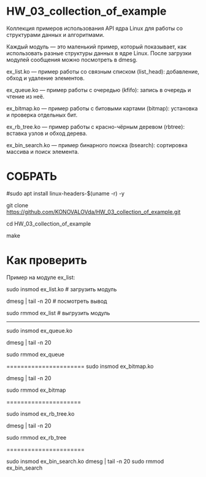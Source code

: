 # HW_03_collection_of_example

Коллекция примеров использования API ядра Linux для работы со структурами данных и алгоритмами.

Каждый модуль — это маленький пример, который показывает, как использовать разные структуры данных в ядре Linux.
После загрузки модулей сообщения можно посмотреть в dmesg.

ex_list.ko — пример работы со связным списком (list_head):
добавление, обход и удаление элементов.

ex_queue.ko — пример работы с очередью (kfifo):
запись в очередь и чтение из неё.

ex_bitmap.ko — пример работы с битовыми картами (bitmap):
установка и проверка отдельных бит.

ex_rb_tree.ko — пример работы с красно-чёрным деревом (rbtree):
вставка узлов и обход дерева.

ex_bin_search.ko — пример бинарного поиска (bsearch):
сортировка массива и поиск элемента.

# СОБРАТЬ 

#sudo apt install linux-headers-$(uname -r) -y

git clone https://github.com/KONOVALOVda/HW_03_collection_of_example.git

cd HW_03_collection_of_example

make

# Как проверить

Пример на модуле ex_list:

sudo insmod ex_list.ko       # загрузить модуль


dmesg | tail -n 20           # посмотреть вывод


sudo rmmod ex_list           # выгрузить модуль


-------------------------------------------------------

sudo insmod ex_queue.ko

dmesg | tail -n 20

sudo rmmod ex_queue

======================
sudo insmod ex_bitmap.ko

dmesg | tail -n 20

sudo rmmod ex_bitmap

=====================

sudo insmod ex_rb_tree.ko

dmesg | tail -n 20

sudo rmmod ex_rb_tree

======================

sudo insmod ex_bin_search.ko
dmesg | tail -n 20
sudo rmmod ex_bin_search
